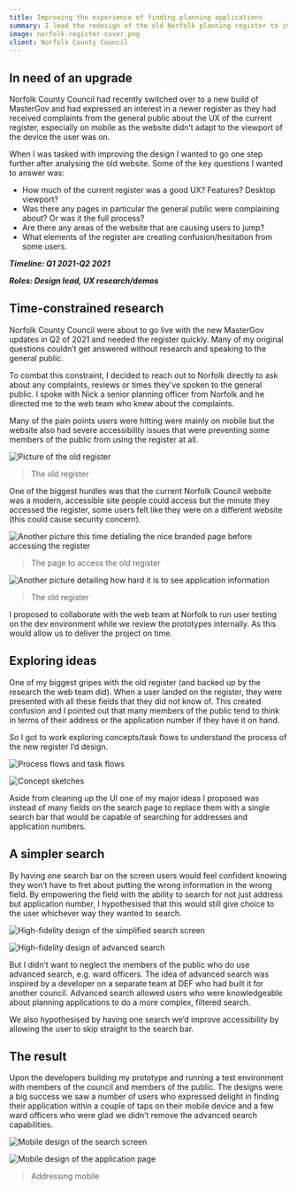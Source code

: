 ```yaml
---
title: Improving the experience of finding planning applications
summary: I lead the redesign of the old Norfolk planning register to improve the experience of finding applications, which receives hundreds of visits from members of the public every week.
image: norfolk-register-cover.png
client: Norfolk County Council
---
```


## In need of an upgrade

Norfolk County Council had recently switched over to a new build of MasterGov and had expressed an interest in a newer register as they had received complaints from the general public about the UX of the current register, especially on mobile as the website didn’t adapt to the viewport of the device the user was on.

When I was tasked with improving the design I wanted to go one step further after analysing the old website. Some of the key questions I wanted to answer was:

- How much of the current register was a good UX? Features? Desktop viewport?
- Was there any pages in particular the general public were complaining about? Or was it the full process?
- Are there any areas of the website that are causing users to jump?
- What elements of the register are creating confusion/hesitation from some users.

**_Timeline: Q1 2021-Q2 2021_**

**_Roles: Design lead, UX research/demos_**

## Time-constrained research

Norfolk County Council were about to go live with the new MasterGov updates in Q2 of 2021 and needed the register quickly. Many of my original questions couldn’t get answered without research and speaking to the general public.

To combat this constraint, I decided to reach out to Norfolk directly to ask about any complaints, reviews or times they’ve spoken to the general public. I spoke with Nick a senior planning officer from Norfolk and he directed me to the web team who knew about the complaints.

Many of the pain points users were hitting were mainly on mobile but the website also had severe accessibility issues that were preventing some members of the public from using the register at all.

![Picture of the old register](../../assets/norfolk-register-1.png)

> The old register

One of the biggest hurdles was that the current Norfolk Council website was a modern, accessible site people could access but the minute they accessed the register, some users felt like they were on a different website (this could cause security concern).

![Another picture this time detialing the nice branded page before accessing the register](../../assets/norfolk-register-2.png)

> The page to access the old register

![Another picture detailing how hard it is to see application information](../../assets/norfolk-register-3.png)

> The old register

I proposed to collaborate with the web team at Norfolk to run user testing on the dev environment while we review the prototypes internally. As this would allow us to deliver the project on time.

## Exploring ideas

One of my biggest gripes with the old register (and backed up by the research the web team did). When a user landed on the register, they were presented with all these fields that they did not know of. This created confusion and I pointed out that many members of the public tend to think in terms of their address or the application number if they have it on hand.

So I got to work exploring concepts/task flows to understand the process of the new register I’d design.

![Process flows and task flows](../../assets/norfolk-register-4.png)

![Concept sketches](../../assets/norfolk-register-5.jpeg)

Aside from cleaning up the UI one of my major ideas I proposed was instead of many fields on the search page to replace them with a single search bar that would be capable of searching for addresses and application numbers.

## A simpler search

By having one search bar on the screen users would feel confident knowing they won’t have to fret about putting the wrong information in the wrong field. By empowering the field with the ability to search for not just address but application number, I hypothesised that this would still give choice to the user whichever way they wanted to search.

![High-fidelity design of the simplified search screen](../../assets/norfolk-register-6.png)

![High-fidelity design of advanced search](../../assets/norfolk-register-7.png)

But I didn’t want to neglect the members of the public who do use advanced search, e.g. ward officers. The idea of advanced search was inspired by a developer on a separate team at DEF who had built it for another council. Advanced search allowed users who were knowledgeable about planning applications to do a more complex, filtered search.

We also hypothesised by having one search we’d improve accessibility by allowing the user to skip straight to the search bar.

## The result

Upon the developers building my prototype and running a test environment with members of the council and members of the public. The designs were a big success we saw a number of users who expressed delight in finding their application within a couple of taps on their mobile device and a few ward officers who were glad we didn’t remove the advanced search capabilities.

![Mobile design of the search screen](../../assets/norfolk-register-8.png)

![Mobile design of the application page](../../assets/norfolk-register-9.png)

> Addressing mobile
